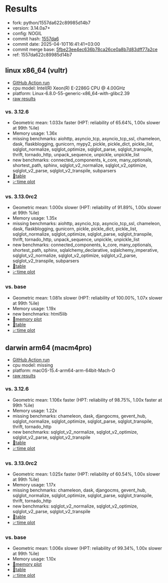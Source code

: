 # Results

- fork: python/1557da622c89985d14b7
- version: 3.14.0a7+
- config: NOGIL
- commit hash: [1557da6](https://github.com/python/cpython/commit/1557da6)
- commit date: 2025-04-10T16:41:41+03:00
- commit merge base: [5fbe23ee4ec636b78ca26ce0a8b7d83dff77a2ce](https://github.com/python/cpython/commit/5fbe23ee4ec636b78ca26ce0a8b7d83dff77a2ce)
- ref: 1557da622c89985d14b7

## linux x86_64 (vultr)

- [GitHub Action run](https://github.com/facebookexperimental/free-threading-benchmarking/actions/runs/14382441766)
- cpu model: Intel(R) Xeon(R) E-2286G CPU @ 4.00GHz
- platform: Linux-6.8.0-55-generic-x86_64-with-glibc2.39
- [raw results](bm-20250410-vultr-x86_64-python-1557da622c89985d14b7-3.14.0a7%2B-1557da6.json)

### vs. 3.12.6

- Geometric mean: 1.033x faster (HPT: reliability of 65.64%, 1.00x slower at 99th %ile)
- Memory usage: 1.36x
- missing benchmarks: aiohttp, asyncio_tcp, asyncio_tcp_ssl, chameleon, dask, flaskblogging, gunicorn, mypy2, pickle, pickle_dict, pickle_list, sqlglot_normalize, sqlglot_optimize, sqlglot_parse, sqlglot_transpile, thrift, tornado_http, unpack_sequence, unpickle, unpickle_list
- new benchmarks: connected_components, k_core, many_optionals, shortest_path, sphinx, sqlglot_v2_normalize, sqlglot_v2_optimize, sqlglot_v2_parse, sqlglot_v2_transpile, subparsers
- [📄table](bm-20250410-vultr-x86_64-python-1557da622c89985d14b7-3.14.0a7%2B-1557da6-vs-3.12.6.md)
- [📈time plot](bm-20250410-vultr-x86_64-python-1557da622c89985d14b7-3.14.0a7%2B-1557da6-vs-3.12.6.svg)

### vs. 3.13.0rc2

- Geometric mean: 1.000x slower (HPT: reliability of 91.89%, 1.00x slower at 99th %ile)
- Memory usage: 1.35x
- missing benchmarks: aiohttp, asyncio_tcp, asyncio_tcp_ssl, chameleon, dask, flaskblogging, gunicorn, pickle, pickle_dict, pickle_list, sqlglot_normalize, sqlglot_optimize, sqlglot_parse, sqlglot_transpile, thrift, tornado_http, unpack_sequence, unpickle, unpickle_list
- new benchmarks: connected_components, k_core, many_optionals, shortest_path, sphinx, sqlalchemy_declarative, sqlalchemy_imperative, sqlglot_v2_normalize, sqlglot_v2_optimize, sqlglot_v2_parse, sqlglot_v2_transpile, subparsers
- [📄table](bm-20250410-vultr-x86_64-python-1557da622c89985d14b7-3.14.0a7%2B-1557da6-vs-3.13.0rc2.md)
- [📈time plot](bm-20250410-vultr-x86_64-python-1557da622c89985d14b7-3.14.0a7%2B-1557da6-vs-3.13.0rc2.svg)

### vs. base

- Geometric mean: 1.081x slower (HPT: reliability of 100.00%, 1.07x slower at 99th %ile)
- Memory usage: 1.19x
- new benchmarks: html5lib
- [🧠memory plot](bm-20250410-vultr-x86_64-python-1557da622c89985d14b7-3.14.0a7%2B-1557da6-vs-base-mem.svg)
- [📄table](bm-20250410-vultr-x86_64-python-1557da622c89985d14b7-3.14.0a7%2B-1557da6-vs-base.md)
- [📈time plot](bm-20250410-vultr-x86_64-python-1557da622c89985d14b7-3.14.0a7%2B-1557da6-vs-base.svg)

## darwin arm64 (macm4pro)

- [GitHub Action run](https://github.com/facebookexperimental/free-threading-benchmarking/actions/runs/14382441766)
- cpu model: missing
- platform: macOS-15.4-arm64-arm-64bit-Mach-O
- [raw results](bm-20250410-macm4pro-arm64-python-1557da622c89985d14b7-3.14.0a7%2B-1557da6.json)

### vs. 3.12.6

- Geometric mean: 1.106x faster (HPT: reliability of 98.75%, 1.00x faster at 99th %ile)
- Memory usage: 1.22x
- missing benchmarks: chameleon, dask, djangocms, gevent_hub, sqlglot_normalize, sqlglot_optimize, sqlglot_parse, sqlglot_transpile, thrift, tornado_http
- new benchmarks: sqlglot_v2_normalize, sqlglot_v2_optimize, sqlglot_v2_parse, sqlglot_v2_transpile
- [📄table](bm-20250410-macm4pro-arm64-python-1557da622c89985d14b7-3.14.0a7%2B-1557da6-vs-3.12.6.md)
- [📈time plot](bm-20250410-macm4pro-arm64-python-1557da622c89985d14b7-3.14.0a7%2B-1557da6-vs-3.12.6.svg)

### vs. 3.13.0rc2

- Geometric mean: 1.025x faster (HPT: reliability of 60.54%, 1.00x slower at 99th %ile)
- Memory usage: 1.17x
- missing benchmarks: chameleon, dask, djangocms, gevent_hub, sqlglot_normalize, sqlglot_optimize, sqlglot_parse, sqlglot_transpile, thrift, tornado_http
- new benchmarks: sqlglot_v2_normalize, sqlglot_v2_optimize, sqlglot_v2_parse, sqlglot_v2_transpile
- [📄table](bm-20250410-macm4pro-arm64-python-1557da622c89985d14b7-3.14.0a7%2B-1557da6-vs-3.13.0rc2.md)
- [📈time plot](bm-20250410-macm4pro-arm64-python-1557da622c89985d14b7-3.14.0a7%2B-1557da6-vs-3.13.0rc2.svg)

### vs. base

- Geometric mean: 1.006x slower (HPT: reliability of 99.34%, 1.00x slower at 99th %ile)
- Memory usage: 1.10x
- [🧠memory plot](bm-20250410-macm4pro-arm64-python-1557da622c89985d14b7-3.14.0a7%2B-1557da6-vs-base-mem.svg)
- [📄table](bm-20250410-macm4pro-arm64-python-1557da622c89985d14b7-3.14.0a7%2B-1557da6-vs-base.md)
- [📈time plot](bm-20250410-macm4pro-arm64-python-1557da622c89985d14b7-3.14.0a7%2B-1557da6-vs-base.svg)

